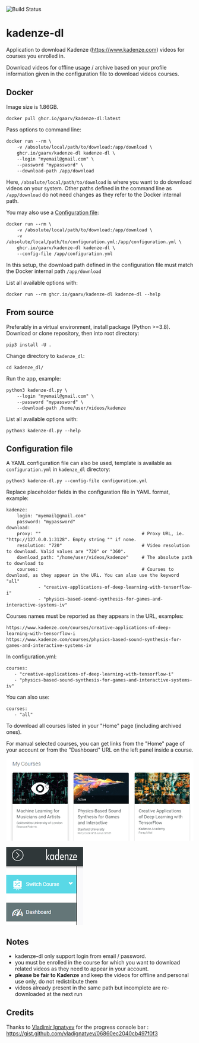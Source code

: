 ![Build Status](https://github.com/gaarv/kadenze-dl/actions/workflows/test.yml/badge.svg)

kadenze-dl
===

Application to download Kadenze (https://www.kadenze.com) videos for courses you enrolled in.

Download videos for offline usage / archive based on your profile information given in the configuration file to download videos courses.


## Docker

Image size is 1.86GB.

    docker pull ghcr.io/gaarv/kadenze-dl:latest


Pass options to command line:

    docker run --rm \
        -v /absolute/local/path/to/download:/app/download \
        ghcr.io/gaarv/kadenze-dl kadenze-dl \
        --login "myemail@gmail.com" \
        --password "mypassword" \
        --download-path /app/download

Here, `/absolute/local/path/to/download` is where you want to do download videos on your system. Other paths defined in the command line as `/app/download` do not need changes as they refer to the Docker internal path.


You may also use a [Configuration file](#configuration-file):

    docker run --rm \
        -v /absolute/local/path/to/download:/app/download \
        -v /absolute/local/path/to/configuration.yml:/app/configuration.yml \
        ghcr.io/gaarv/kadenze-dl kadenze-dl \
        --config-file /app/configuration.yml

In this setup, the download path defined in the configuration file must match the Docker internal path `/app/download`


List all available options with:

    docker run --rm ghcr.io/gaarv/kadenze-dl kadenze-dl --help


## From source

Preferably in a virtual environment, install package (Python >=3.8). Download or clone repository, then into root directory:

    pip3 install -U .


Change directory to `kadenze_dl`:

    cd kadenze_dl/


Run the app, example:

    python3 kadenze-dl.py \
        --login "myemail@gmail.com" \
        --password "mypassword" \
        --download-path /home/user/videos/kadenze


List all available options with:

    python3 kadenze-dl.py --help


## Configuration file

A YAML configuration file can also be used, template is available as `configuration.yml` in `kadenze_dl` directory:

    python3 kadenze-dl.py --config-file configuration.yml


Replace placeholder fields in the configuration file in YAML format, example:

    kadenze:
        login: "myemail@gmail.com"
        password: "mypassword"
    download:
        proxy: ""                                      # Proxy URL, ie. "http://127.0.0.1:3128". Empty string "" if none.
        resolution: "720"                              # Video resolution to download. Valid values are "720" or "360".
        download_path: "/home/user/videos/kadenze"     # The absolute path to download to
        courses:                                       # Courses to download, as they appear in the URL. You can also use the keyword "all"
                - "creative-applications-of-deep-learning-with-tensorflow-i"
                - "physics-based-sound-synthesis-for-games-and-interactive-systems-iv"


Courses names must be reported as they appears in the URL, examples:

    https://www.kadenze.com/courses/creative-applications-of-deep-learning-with-tensorflow-i
    https://www.kadenze.com/courses/physics-based-sound-synthesis-for-games-and-interactive-systems-iv


In configuration.yml:
    
    courses:
       - "creative-applications-of-deep-learning-with-tensorflow-i"
       - "physics-based-sound-synthesis-for-games-and-interactive-systems-iv"


You can also use:

    courses:
       - "all"

To download all courses listed in your "Home" page (including archived ones).

For manual selected courses, you can get links from the "Home" page of your account or from the "Dashboard" URL on the left panel inside a course.

![Home](./images/kadenze1.png)

![Dashboard](./images/kadenze2.png)


## Notes

- kadenze-dl only support login from email / password.
- you must be enrolled in the course for which you want to download related videos as they need to appear in your account. 
- **please be fair to Kadenze** and keep the videos for offline and personal use only, do not redistribute them
- videos already present in the same path but incomplete are re-downloaded at the next run


## Credits

Thanks to [Vladimir Ignatyev](https://gist.github.com/vladignatyev) for the progress console bar :
https://gist.github.com/vladignatyev/06860ec2040cb497f0f3